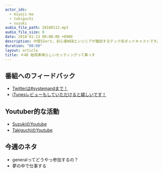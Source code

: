 ```yaml
---
actor_ids:
  - miyaji-ma
  - takiguchi
  - suzuki
audio_file_path: 20180113.mp3
audio_file_size: 0
date: 2018-01-13 00:00:00 +0900
description: 中堅SIerと、初心者WEBエンジニアが雑談するテック系ポッドキャストです。
duration: "00:00"
layout: article
title: ＃48 結局素晴らしいセッティングって事っす
---
```

## 番組へのフィードバック
* [Twitterは#systemandまで！](https://twitter.com/search?q=%23systemand)
* [iTunesレビューもしていただけると嬉しいです！](https://itunes.apple.com/jp/podcast/systemand-online/id1205168408?mt=2)

## Youtuber的な活動
* [SuzukiのYoutube](https://www.youtube.com/channel/UCqTozqKO5AWD8OccCnW3Rvw)
* [TakiguchiのYoutube](https://www.youtube.com/channel/UCtoXGiMeDggQPdGoanDE2sA)


## 今週のネタ
* generalってどうやっ参加するの？
* 夢の中で仕事する

